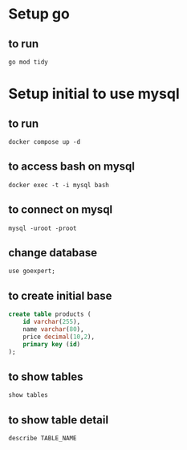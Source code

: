# Setup go

## to run

`go mod tidy`

# Setup initial to use mysql

## to run

`docker compose up -d`

## to access bash on mysql

`docker exec -t -i mysql bash`

## to connect on mysql

`mysql -uroot -proot`

## change database

`use goexpert;`

## to create initial base

```sql
create table products (
    id varchar(255), 
    name varchar(80),
    price decimal(10,2),
    primary key (id)
);
```

## to show tables

`show tables`

## to show table detail

`describe TABLE_NAME`

